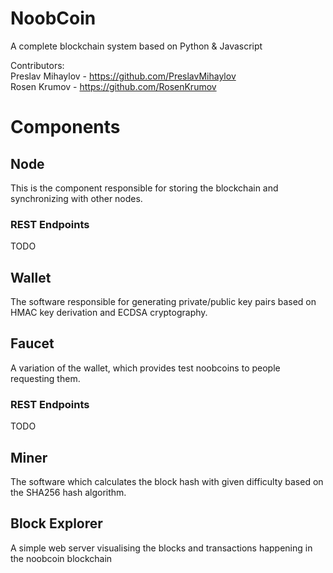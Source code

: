 # NoobCoin
A complete blockchain system based on Python & Javascript

Contributors:  
Preslav Mihaylov - https://github.com/PreslavMihaylov  
Rosen Krumov - https://github.com/RosenKrumov

# Components

## Node
This is the component responsible for storing the blockchain and synchronizing with other nodes.

### REST Endpoints
TODO

## Wallet
The software responsible for generating private/public key pairs based on HMAC key derivation and ECDSA cryptography.

## Faucet
A variation of the wallet, which provides test noobcoins to people requesting them.

### REST Endpoints
TODO

## Miner
The software which calculates the block hash with given difficulty based on the SHA256 hash algorithm.

## Block Explorer
A simple web server visualising the blocks and transactions happening in the noobcoin blockchain
